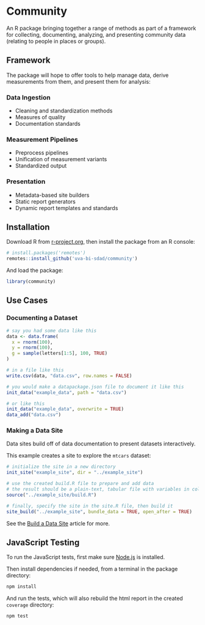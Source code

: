 # Community

An R package bringing together a range of methods as part of a framework for
collecting, documenting, analyzing, and presenting community data (relating to people in places or groups).

## Framework

The package will hope to offer tools to help manage data, derive measurements from them, and present them for analysis:

### Data Ingestion

- Cleaning and standardization methods
- Measures of quality
- Documentation standards

### Measurement Pipelines

- Preprocess pipelines
- Unification of measurement variants
- Standardized output

### Presentation

- Metadata-based site builders
- Static report generators
- Dynamic report templates and standards

## Installation

Download R from [r-project.org](https://www.r-project.org/), then install the package from an R console:

```R
# install.packages('remotes')
remotes::install_github('uva-bi-sdad/community')
```

And load the package:

```R
library(community)
```

## Use Cases

### Documenting a Dataset

```R
# say you had some data like this
data <- data.frame(
  x = rnorm(100),
  y = rnorm(100),
  g = sample(letters[1:5], 100, TRUE)
)

# in a file like this
write.csv(data, "data.csv", row.names = FALSE)

# you would make a datapackage.json file to document it like this
init_data("example_data", path = "data.csv")

# or like this
init_data("example_data", overwrite = TRUE)
data_add("data.csv")
```

### Making a Data Site

Data sites build off of data documentation to present datasets interactively.

This example creates a site to explore the `mtcars` dataset:

```R
# initialize the site in a new directory
init_site("example_site", dir = "../example_site")

# use the created build.R file to prepare and add data
# the result should be a plain-text, tabular file with variables in columns
source("../example_site/build.R")

# finally, specify the site in the site.R file, then build it
site_build("../example_site", bundle_data = TRUE, open_after = TRUE)
```

See the [Build a Data Site](https://uva-bi-sdad.github.io/community/articles/quickstart-site.html) article for more.

## JavaScript Testing

To run the JavaScript tests, first make sure [Node.js](https://nodejs.org) is installed.

Then install dependencies if needed, from a terminal in the package directory:

```bash
npm install
```

And run the tests, which will also rebuild the html report in the created `coverage` directory:

```bash
npm test
```
